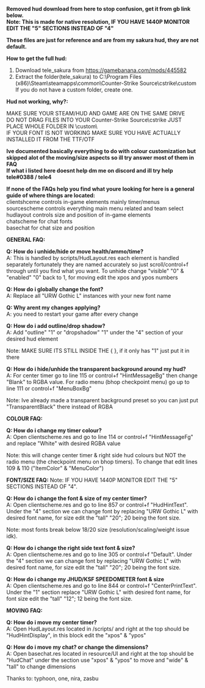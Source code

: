 **Removed hud download from here to stop confusion, get it from gb link below.**  
**Note: This is made for native resolution, IF YOU HAVE 1440P MONITOR EDIT THE "5" SECTIONS INSTEAD OF "4"**  

**These files are just for reference and are from my sakura hud, they are not default.**

**How to get the full hud:**
1. Download tele_sakura from https://gamebanana.com/mods/445582
2. Extract the folder(tele_sakura) to C:\Program Files (x86)\Steam\steamapps\common\Counter-Strike Source\cstrike\custom
If you do not have a custom folder, create one.

**Hud not working, why?:**  

MAKE SURE YOUR STEAM/HUD AND GAME ARE ON THE SAME DRIVE  
DO NOT DRAG FILES INTO YOUR Counter-Strike Source\cstrike JUST PLACE WHOLE FOLDER IN \custom\  
IF YOUR FONT IS NOT WORKING MAKE SURE YOU HAVE ACTUALLY INSTALLED IT FROM THE TTF/OTF  

**Ive documented basically everything to do with colour customization but skipped alot of the moving/size aspects so ill try answer most of them in FAQ**  
**If what i listed here doesnt help dm me on discord and ill try help tele#0388 / tele4**  

**If none of the FAQs help you find what youre looking for here is a general guide of where things are located:**   
clientshceme controls in-game elements mainly timer/menus  
sourcescheme controls everything main menu related and team select  
hudlayout controls size and position of in-game elements  
chatscheme for chat fonts  
basechat for chat size and position  

**GENERAL FAQ:**  

**Q: How do i unhide/hide or move health/ammo/time?**  
A: This is handled by scripts/HudLayout.res each element is handled separately fortunately they are named accurately so just scroll/control+f through until you find what you want. To unhide change "visible" "0" & "enabled" "0" back to 1, for moving edit the xpos and ypos numbers  

**Q: How do i globally change the font?**  
A: Replace all "URW Gothic L" instances with your new font name

**Q: Why arent my changes applying?**  
A: you need to restart your game after every change  

**Q: How do i add outline/drop shadow?**  
A: Add "outline" "1" or "dropshadow" "1" under the "4" section of your desired hud element  

Note: MAKE SURE ITS STILL INSIDE THE { }, if it only has "1" just put it in there  

**Q: How do i hide/unhide the transparent background around my hud?**  
A: For center timer go to line 115 or control+f "HintMessageBg" then change "Blank" to RGBA value. For radio menu (bhop checkpoint menu) go up to line 111 or control+f "MenuBoxBg"

Note: Ive already made a transparent background preset so you can just put "TransparentBlack" there instead of RGBA  


**COLOUR FAQ:**  

**Q: How do i change my timer colour?**  
A: Open clientscheme.res and go to line 114 or control+f "HintMessageFg" and replace "White" with desired RGBA value  

Note: this will change center timer & right side hud colours but NOT the radio menu (the checkpoint menu on bhop timers). To change that edit lines 109 & 110 ("ItemColor"	& "MenuColor")  


**FONT/SIZE FAQ:**  Note: IF YOU HAVE 1440P MONITOR EDIT THE "5" SECTIONS INSTEAD OF "4".  

**Q: How do i change the font & size of my center timer?**  
A: Open clientscheme.res and go to line 857 or control+f "HudHintText". Under the "4" section we can change font by replacing "URW Gothic L" with desired font name, for size edit the "tall" "20"; 20 being the font size.  

Note: most fonts break below 18/20 size (resolution/scaling/weight issue idk).    

**Q: How do i change the right side text font & size?**  
A: Open clientscheme.res and go to line 305 or control+f "Default". Under the "4" section we can change font by replacing "URW Gothic L" with desired font name, for size edit the "tall" "20"; 20 being the font size.  


**Q: How do i change my JHUD/KSF SPEEDOMETER font & size**  
A: Open clientscheme.res and go to line 844 or control+f "CenterPrintText". Under the "1" section replace "URW Gothic L" with desired font name, for font size edit the "tall" "12"; 12 being the font size.  

**MOVING FAQ:**  

**Q: How do i move my center timer?**  
A: Open HudLayout.res located in /scripts/ and right at the top should be "HudHintDisplay", in this block edit the "xpos" & "ypos"

**Q: How do i move my chat? or change the dimensions?**  
A: Open basechat.res located in resource/UI and right at the top should be "HudChat" under the section use "xpos" & "ypos" to move and "wide" & "tall" to change dimensions  


Thanks to: typhoon, one, nira, zasbu
